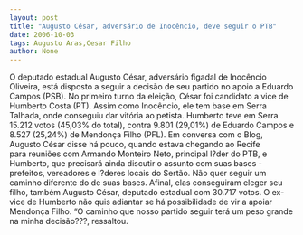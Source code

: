 ```yaml
---
layout: post
title: "Augusto César, adversário de Inocêncio, deve seguir o PTB"
date: 2006-10-03
tags: Augusto Aras,Cesar Filho
author: None
---
```

O deputado estadual Augusto César, adversário figadal de Inocêncio Oliveira, está disposto a seguir a decisão de seu partido no apoio a Eduardo Campos (PSB).
No primeiro turno da eleição, César foi candidato a vice de Humberto Costa (PT). Assim como Inocêncio, ele tem base em Serra Talhada, onde conseguiu dar vitória ao petista.
Humberto teve em Serra 15.212 votos (45,03% do total), contra 9.801 (29,01%) de Eduardo Campos e 8.527 (25,24%) de Mendonça Filho (PFL).
Em conversa com o Blog, Augusto César disse há pouco, quando estava chegando ao Recife para&nbsp;reuniões com Armando Monteiro Neto, principal l?der do PTB, e Humberto, que precisará ainda discutir o assunto com suas bases - prefeitos, vereadores e l?deres locais do Sertão.
Não quer seguir um caminho diferente do de suas bases. Afinal, elas conseguiram eleger seu filho, também Augusto César, deputado estadual com 30.717 votos.
O ex-vice de Humberto não quis adiantar se há possibilidade de vir a apoiar Mendonça Filho.
“O caminho que nosso partido seguir terá um peso grande na minha decisão???, ressaltou. 